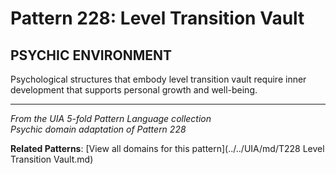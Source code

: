 # Pattern 228: Level Transition Vault

## PSYCHIC ENVIRONMENT

Psychological structures that embody level transition vault require inner development that supports personal growth and well-being.

---

*From the UIA 5-fold Pattern Language collection*  
*Psychic domain adaptation of Pattern 228*

**Related Patterns**: [View all domains for this pattern](../../UIA/md/T228 Level Transition Vault.md)
